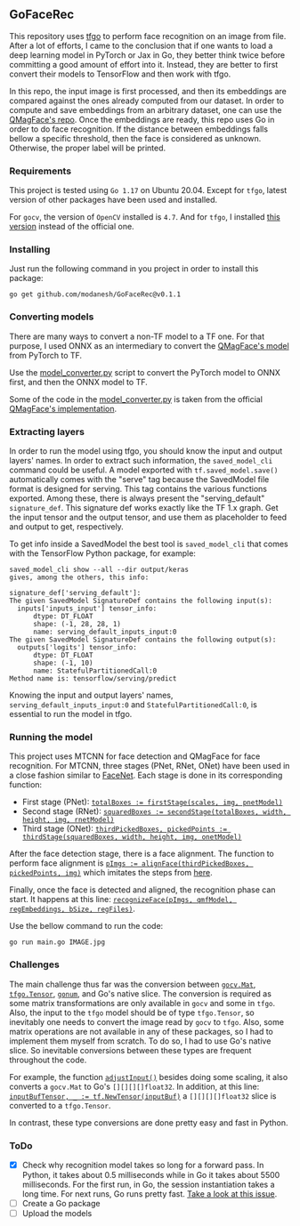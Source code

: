 ## GoFaceRec

This repository uses [tfgo](https://github.com/galeone/tfgo) to perform face recognition on an image from file. After 
a lot of efforts, I came to the conclusion that if one wants to load a deep learning model in PyTorch or Jax in Go, they better think twice before committing a good amount of effort into it. Instead, they are better to first convert their models to TensorFlow and then work with tfgo.

In this repo, the input image is first processed, and then its embeddings are compared against the ones already computed from our dataset. In order to compute and save embeddings from an arbitrary dataset, one can use the [QMagFace's repo](https://github.com/pterhoer/QMagFace). Once the embeddings are ready, this repo uses Go in order to do face recognition. If the distance between embeddings falls bellow a specific threshold, then the face is considered as unknown. Otherwise, the proper label will be printed.   

### Requirements

This project is tested using `Go 1.17` on Ubuntu 20.04. Except for `tfgo`, latest version of other packages have been used and installed.

For `gocv`, the version of `OpenCV` installed is `4.7`. And for `tfgo`, I installed [this version](https://github.com/galeone/tfgo) instead of the official one.


### Installing
Just run the following command in you project in order to install this package:
```shell
go get github.com/modanesh/GoFaceRec@v0.1.1
```

### Converting models
There are many ways to convert a non-TF model to a TF one. For that purpose, I used ONNX as an intermediary to convert 
the [QMagFace's model](https://github.com/pterhoer/QMagFace) from PyTorch to TF. 

Use the [model_converter.py](model_converter.py) script to convert the PyTorch model to ONNX first, and then the ONNX
model to TF. 

Some of the code in the [model_converter.py](model_converter.py) is taken from the official [QMagFace's implementation](https://github.com/pterhoer/QMagFace).


### Extracting layers

In order to run the model using tfgo, you should know the input and output layers' names. In order to extract such 
information, the `saved_model_cli` command could be useful. A model exported with `tf.saved_model.save()` automatically
comes with the "serve" tag because the SavedModel file format is designed for serving. This tag contains the various 
functions exported. Among these, there is always present the "serving_default" `signature_def`. This signature def
works exactly like the TF 1.x graph. Get the input tensor and the output tensor, and use them as placeholder to feed 
and output to get, respectively. 

To get info inside a SavedModel the best tool is `saved_model_cli` that comes with the TensorFlow Python package, for
example:
```
saved_model_cli show --all --dir output/keras
gives, among the others, this info:

signature_def['serving_default']:
The given SavedModel SignatureDef contains the following input(s):
  inputs['inputs_input'] tensor_info:
      dtype: DT_FLOAT
      shape: (-1, 28, 28, 1)
      name: serving_default_inputs_input:0
The given SavedModel SignatureDef contains the following output(s):
  outputs['logits'] tensor_info:
      dtype: DT_FLOAT
      shape: (-1, 10)
      name: StatefulPartitionedCall:0
Method name is: tensorflow/serving/predict
```

Knowing the input and output layers' names, `serving_default_inputs_input:0` and `StatefulPartitionedCall:0`, is 
essential to run the model in tfgo.


### Running the model

This project uses MTCNN for face detection and QMagFace for face recognition. For MTCNN, three stages (PNet, RNet, ONet) have been used in a close fashion similar to [FaceNet](https://github.com/davidsandberg/facenet). Each stage is done in its corresponding function:
- First stage (PNet): [`totalBoxes := firstStage(scales, img, pnetModel)`](https://github.com/modanesh/GoFaceRec/blob/main/main.go?plain=1#L1639)
- Second stage (RNet): [`squaredBoxes := secondStage(totalBoxes, width, height, img, rnetModel)`](https://github.com/modanesh/GoFaceRec/blob/main/main.go?plain=1#L1648)
- Third stage (ONet): [`thirdPickedBoxes, pickedPoints := thirdStage(squaredBoxes, width, height, img, onetModel)`](https://github.com/modanesh/GoFaceRec/blob/main/main.go?plain=1#L1657)

After the face detection stage, there is a face alignment. The function to perform face alignment is [`pImgs := alignFace(thirdPickedBoxes, pickedPoints, img)`](https://github.com/modanesh/GoFaceRec/blob/main/main.go?plain=1#L1666) which imitates the steps from [here](https://github.com/pterhoer/QMagFace/blob/main/preprocessing/insightface/src/face_preprocess.py#L195).

Finally, once the face is detected and aligned, the recognition phase can start. It happens at this line: [`recognizeFace(pImgs, qmfModel, regEmbeddings, bSize, regFiles)`](https://github.com/modanesh/GoFaceRec/blob/main/main.go?plain=1#L1675).

Use the bellow command to run the code:
```shell
go run main.go IMAGE.jpg
```


### Challenges

The main challenge thus far was the conversion between [`gocv.Mat`](https://github.com/hybridgroup/gocv), [`tfgo.Tensor`](https://github.com/galeone/tfgo), [`gonum`](https://github.com/gonum/gonum/), and Go's native slice. The conversion is required as some matrix transformations are only available in `gocv` and some in `tfgo`. Also, the input to the `tfgo` model should be of type `tfgo.Tensor`, so inevitably one needs to convert the image read by `gocv` to `tfgo`. Also, some matrix operations are not available in any of these packages, so I had to implement them myself from scratch. To do so, I had to use Go's native slice. So inevitable conversions between these types are frequent throughout the code.

For example, the function [`adjustInput()`](https://github.com/modanesh/GoFaceRec/blob/main/main.go?plain=1#L502) besides doing some scaling, it also converts a `gocv.Mat` to Go's `[][][][]float32`. In addition, at this line: [`inputBufTensor, _ := tf.NewTensor(inputBuf)`](https://github.com/modanesh/GoFaceRec/blob/main/main.go?plain=1#L402) a `[][][][]float32` slice is converted to a `tfgo.Tensor`.

In contrast, these type conversions are done pretty easy and fast in Python.

### ToDo
- [X] Check why recognition model takes so long for a forward pass. In Python, it takes about 0.5 milliseconds while in Go it takes about 5500 milliseconds. For the first run, in Go, the session instantiation takes a long time. For next runs, Go runs pretty fast. [Take a look at this issue](https://github.com/galeone/tfgo/issues/4).
- [ ] Create a Go package
- [ ] Upload the models